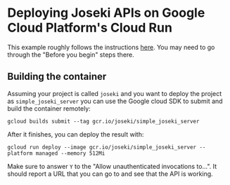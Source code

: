 # Deploying Joseki APIs on Google Cloud Platform's Cloud Run

This example roughly follows the instructions 
[here](https://cloud.google.com/run/docs/quickstarts/build-and-deploy).  You may need to go through
the "Before you begin" steps there.

## Building the container

Assuming your project is called `joseki` and you want to deploy the project as
`simple_joseki_server` you can use the Google cloud SDK to submit and build the container remotely:  

```shell
gcloud builds submit --tag gcr.io/joseki/simple_joseki_server
```

After it finishes, you can deploy the result with:

```shell
gcloud run deploy --image gcr.io/joseki/simple_joseki_server --platform managed --memory 512Mi
```

Make sure to answer `Y` to the "Allow unauthenticated invocations to...".  It should report a URL
that you can go to and see that the API is working.  